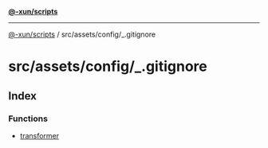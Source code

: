 [**@-xun/scripts**](../../../../README.md)

***

[@-xun/scripts](../../../../README.md) / src/assets/config/\_.gitignore

# src/assets/config/\_.gitignore

## Index

### Functions

- [transformer](functions/transformer.md)
